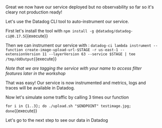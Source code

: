 Great we now have our service deployed but no observability so far so it's cleary not production ready!

Let's use the Datadog CLI tool to auto-instrument our service.

First let's install the tool with `npm install -g @datadog/datadog-ci@0.17.5`{{execute}}


Then we can instrument our service with : `datadog-ci lambda instrument --function create-image-upload-url-$STAGE -r us-east-1 --extensionVersion 11 --layerVersion 63 --service $STAGE | tee /tmp/ddOutput`{{execute}}

*Note that we are tagging the service with your name to access filter features later in the workshop*

That was easy! Our service is now instrumented and metrics, logs and traces will be available in Datadog.

Now let's simulate some traffic by calling 3 times our function

`for i in {1..3}; do ./upload.sh "$ENDPOINT" testimage.jpg; done`{{execute}}

Let's go to the next step to see our data in Datadog
